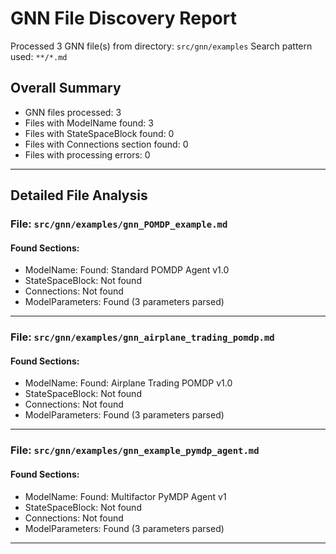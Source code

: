 # GNN File Discovery Report

Processed 3 GNN file(s) from directory: `src/gnn/examples`
Search pattern used: `**/*.md`

## Overall Summary

- GNN files processed: 3
- Files with ModelName found: 3
- Files with StateSpaceBlock found: 0
- Files with Connections section found: 0
- Files with processing errors: 0

---
## Detailed File Analysis

### File: `src/gnn/examples/gnn_POMDP_example.md`

#### Found Sections:
- ModelName: Found: Standard POMDP Agent v1.0
- StateSpaceBlock: Not found
- Connections: Not found
- ModelParameters: Found (3 parameters parsed)

---
### File: `src/gnn/examples/gnn_airplane_trading_pomdp.md`

#### Found Sections:
- ModelName: Found: Airplane Trading POMDP v1.0
- StateSpaceBlock: Not found
- Connections: Not found
- ModelParameters: Found (3 parameters parsed)

---
### File: `src/gnn/examples/gnn_example_pymdp_agent.md`

#### Found Sections:
- ModelName: Found: Multifactor PyMDP Agent v1
- StateSpaceBlock: Not found
- Connections: Not found
- ModelParameters: Found (3 parameters parsed)

---
